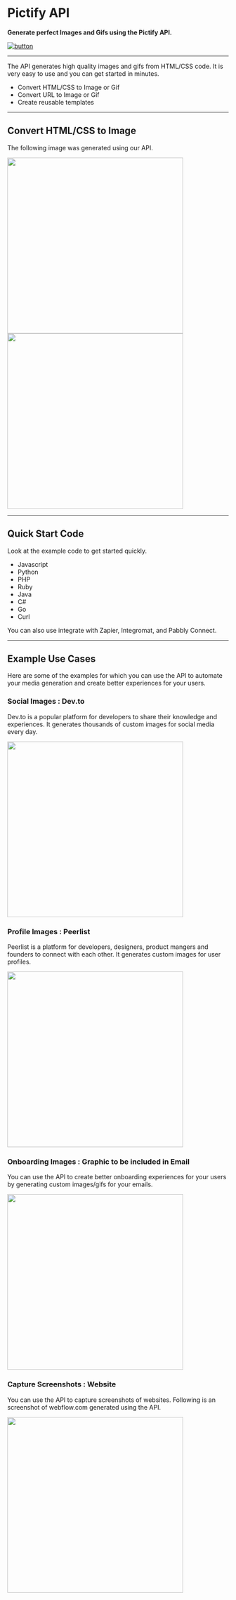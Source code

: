 # Pictify API

 <b>Generate perfect Images and Gifs using the Pictify API.</b>

[![button]( https://img.shields.io/badge/Get%20Your%20API%20Key-grey?style=for-the-badge&logo=javascript)](https://your-link-here.com)

---

The API generates high quality images and gifs from HTML/CSS code. It is very easy to use and you can get started in minutes.

* Convert HTML/CSS to Image or Gif
* Convert URL to Image or Gif
* Create reusable templates



---

## Convert HTML/CSS to Image


The following image was generated using our API.

<img src="https://htgf.s3.amazonaws.com/0j6nx-1708454014151.png" width="400">

<img src = "https://htgf.s3.amazonaws.com/79gob-1708453236503.gif" width="400">



---

## Quick Start Code

Look at the example code to get started quickly.

* Javascript
* Python
* PHP
* Ruby
* Java
* C#
* Go
* Curl

You can also use integrate with Zapier, Integromat, and Pabbly Connect.



---

## Example Use Cases

Here are some of the examples for which you can use the API to automate your media generation and create better experiences for your users.



### Social Images : Dev.to

Dev.to is a popular platform for developers to share their knowledge and experiences. It generates thousands of custom images for social media every day.

<img src="https://res.cloudinary.com/diroilukd/image/upload/v1701509916/Screenshot_2023-12-02_at_3.07.00_PM_vtx9kb.png" width="400px">

### Profile Images : Peerlist

Peerlist is a platform for developers, designers, product mangers and founders to connect with each other. It generates custom images for user profiles.

<img src="https://res.cloudinary.com/diroilukd/image/upload/v1701511645/Profile_h02h6s.jpg" width="400px">


### Onboarding Images : Graphic to be included in Email

You can use the API to create better onboarding experiences for your users by generating custom images/gifs for your emails.

<img src="https://htgf.s3.amazonaws.com/bvhew-1703216378968.png" width="400px">

### Capture Screenshots : Website

You can use the API to capture screenshots of websites. Following is an screenshot of webflow.com generated using the API.

<img src="https://htgf.s3.amazonaws.com/mn4gq-1701712259975.png" width="400px">






